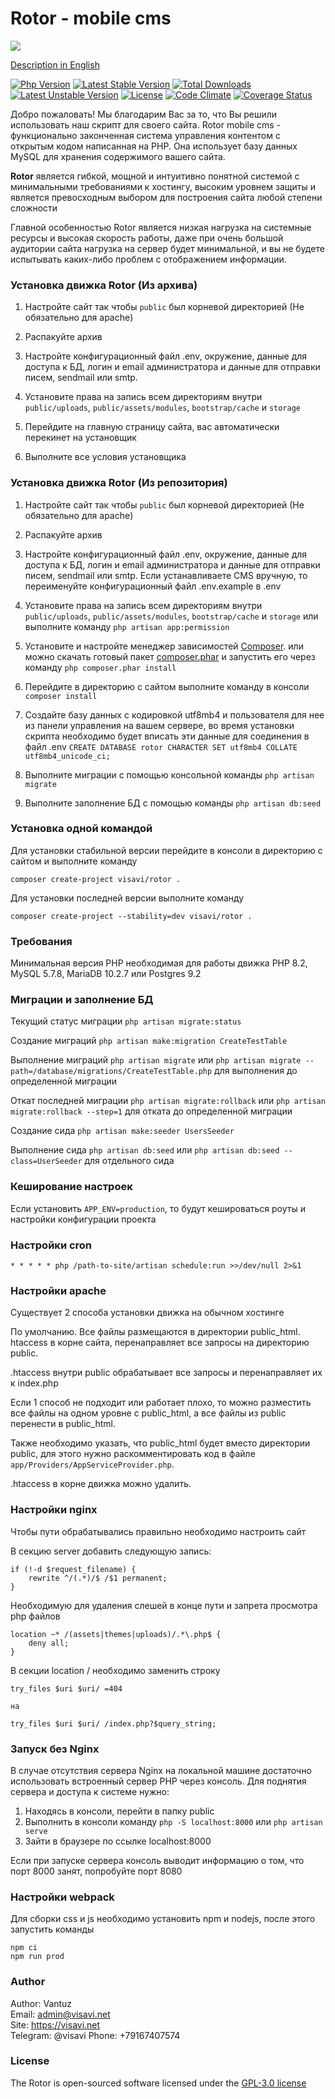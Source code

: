 Rotor - mobile cms
=========

![](/public/assets/img/images/logo.png) 

[Description in English](https://github.com/visavi/rotor/blob/master/readme.md)

[![Php Version](https://img.shields.io/packagist/php-v/visavi/rotor)](https://php.net)
[![Latest Stable Version](https://poser.pugx.org/visavi/rotor/v/stable)](https://packagist.org/packages/visavi/rotor)
[![Total Downloads](https://poser.pugx.org/visavi/rotor/downloads)](https://packagist.org/packages/visavi/rotor)
[![Latest Unstable Version](https://poser.pugx.org/visavi/rotor/v/unstable)](https://packagist.org/packages/visavi/rotor)
[![License](https://poser.pugx.org/visavi/rotor/license)](https://packagist.org/packages/visavi/rotor)
[![Code Climate](https://codeclimate.com/github/visavi/rotor/badges/gpa.svg)](https://codeclimate.com/github/visavi/rotor)
[![Coverage Status](https://coveralls.io/repos/github/visavi/rotor/badge.svg?branch=master)](https://coveralls.io/github/visavi/rotor?branch=master)

Добро пожаловать!
Мы благодарим Вас за то, что Вы решили использовать наш скрипт для своего сайта. Rotor mobile cms - функционально законченная система управления контентом с открытым кодом написанная на PHP. Она использует базу данных MySQL для хранения содержимого вашего сайта.

**Rotor** является гибкой, мощной и интуитивно понятной системой с минимальными требованиями к хостингу, высоким уровнем защиты и является превосходным выбором для построения сайта любой степени сложности

Главной особенностью Rotor является низкая нагрузка на системные ресурсы и высокая скорость работы, даже при очень большой аудитории сайта нагрузка на сервер будет минимальной, и вы не будете испытывать каких-либо проблем с отображением информации.

### Установка движка Rotor (Из архива)

1. Настройте сайт так чтобы `public` был корневой директорией (Не обязательно для apache)

2. Распакуйте архив

3. Настройте конфигурационный файл .env, окружение, данные для доступа к БД, логин и email администратора и данные для отправки писем, sendmail или smtp.
    
4. Установите права на запись всем директориям внутри `public/uploads`, `public/assets/modules`, `bootstrap/cache` и `storage`
   
5. Перейдите на главную страницу сайта, вас автоматически перекинет на установщик

6. Выполните все условия установщика

###  Установка движка Rotor (Из репозитория)

1. Настройте сайт так чтобы `public` был корневой директорией (Не обязательно для apache)

2. Распакуйте архив
   
3. Настройте конфигурационный файл .env, окружение, данные для доступа к БД, логин и email администратора и данные для отправки писем, sendmail или smtp. Если устанавливаете CMS вручную, то переименуйте конфигурационный файл .env.example в .env

4. Установите права на запись всем директориям внутри `public/uploads`, `public/assets/modules`, `bootstrap/cache` и `storage` или выполните команду `php artisan app:permission`
   
5. Установите и настройте менеджер зависимостей [Composer](https://getcomposer.org).
   или можно скачать готовый пакет 
    [composer.phar](https://getcomposer.org/composer.phar)
    и запустить его через команду
   `php composer.phar install`

6. Перейдите в директорию с сайтом выполните команду в консоли `composer install`

7. Создайте базу данных с кодировкой utf8mb4 и пользователя для нее из панели управления на вашем сервере, во время установки скрипта необходимо будет вписать эти данные для соединения в файл .env
`CREATE DATABASE rotor CHARACTER SET utf8mb4 COLLATE utf8mb4_unicode_ci;`  
   
8. Выполните миграции с помощью консольной команды `php artisan migrate`

9. Выполните заполнение БД с помощью команды `php artisan db:seed`

### Установка одной командой
Для установки стабильной версии перейдите в консоли в директорию с сайтом и выполните команду 
```
composer create-project visavi/rotor .
```

Для установки последней версии выполните команду
```
composer create-project --stability=dev visavi/rotor .
```

### Требования

Минимальная версия PHP необходимая для работы движка PHP 8.2, MySQL 5.7.8, MariaDB 10.2.7 или Postgres 9.2 

### Миграции и заполнение БД

Текущий статус миграции `php artisan migrate:status`

Создание миграций `php artisan make:migration CreateTestTable`

Выполнение миграций `php artisan migrate` или `php artisan migrate --path=/database/migrations/CreateTestTable.php` для выполнения до определенной миграции

Откат последней миграции `php artisan migrate:rollback` или `php artisan migrate:rollback --step=1` для отката до определенной миграции

Создание сида `php artisan make:seeder UsersSeeder`

Выполнение сида `php artisan db:seed` или `php artisan db:seed --class=UserSeeder` для отдельного сида

### Кеширование настроек

Если установить `APP_ENV=production`, то будут кешироваться роуты и настройки конфигурации проекта

### Настройки cron

```
* * * * * php /path-to-site/artisan schedule:run >>/dev/null 2>&1
```

### Настройки apache

Существует 2 способа установки движка на обычном хостинге

По умолчанию. Все файлы размещаются в директории public_html. htaccess в корне сайта, перенаправляет все запросы на директорию public. 

.htaccess внутри public обрабатывает все запросы и перенаправляет их к index.php

Если 1 способ не подходит или работает плохо, то можно разместить все файлы на одном уровне с public_html, а все файлы из public перенести в public_html. 

Также необходимо указать, что public_html будет вместо директории public, для этого нужно раскомментировать код в файле `app/Providers/AppServiceProvider.php`. 

.htaccess в корне движка можно удалить.


### Настройки nginx

Чтобы пути обрабатывались правильно необходимо настроить сайт

В секцию server добавить следующую запись: 

```
if (!-d $request_filename) {
    rewrite ^/(.*)/$ /$1 permanent;
}

```
Необходимую для удаления слешей в конце пути и запрета просмотра php файлов

```
location ~* /(assets|themes|uploads)/.*\.php$ {
    deny all;
}
```
В секции location / необходимо заменить строку

```
try_files $uri $uri/ =404

на

try_files $uri $uri/ /index.php?$query_string;
```

### Запуск без Nginx

В случае отсутствия сервера Nginx на локальной машине достаточно использовать встроенный сервер PHP через консоль. Для поднятия сервера и доступа к системе нужно:

1. Находясь в консоли, перейти в папку public
2. Выполнить в консоли команду `php -S localhost:8000` или `php artisan serve`
3. Зайти в браузере по ссылке localhost:8000

Если при запуске сервера консоль выводит информацию о том, что порт 8000 занят, попробуйте порт 8080

### Настройки webpack

Для сборки css и js необходимо установить npm и nodejs, после этого запустить команды
```
npm ci
npm run prod
```

### Author
Author: Vantuz  
Email: admin@visavi.net  
Site: https://visavi.net  
Telegram: @visavi
Phone: +79167407574  

### License

The Rotor is open-sourced software licensed under the [GPL-3.0 license](http://opensource.org/licenses/GPL-3.0)
